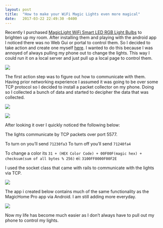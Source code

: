 ```yaml
---
layout: post
title:  "How to make your WiFi Magic Lights even more magical"
date:   2017-03-22 22:49:30 -0400
---
```



Recently I purchased [MagicLight WiFi Smart LED RGB Light Bulbs](http://a.co/56MsesY) to brighten up my room. After installing them and playing with the android app I noticed there was no Web Gui or portal to control them. So I decided to take action and create one myself [here](https://github.com/mystycs/magiclight-web). I wanted to do this because I was annoyed of always pulling my phone out to change the lights. This way I could run it on a local server and just pull up a local page to control them.

![](http://i.imgur.com/qdrjrI7.jpg)

The first action step was to figure out how to communicate with them. Having prior networking experience I assumed it was going to be over some TCP protocol so I decided to install a packet collector on my phone. Doing so I collected a bunch of data and started to decipher the data that was collected.

![](http://i.imgur.com/vuFC3rV.jpg)

![](http://i.imgur.com/mB5C5qo.jpg)

After looking it over I quickly noticed the following below:

The lights communicate by TCP packets over port 5577.

To turn on you’ll send `71230fa3` 
To turn off you’ll send `71240fa4`

To change a color its `31 + (HEX Color Code) + 00F00F(magic hex) + checksum(sum of all bytes % 256)` ei: `3100FF0000F00F2E`

I used the socket class that came with rails to communicate with the lights via TCP.

![](http://i.imgur.com/Da8lp21.jpg)

The app i created below contains much of the same functionality as the MagicHome Pro app via Android. I am still adding more everyday.

![](http://i.imgur.com/dp0238i.jpg)


Now my life has become much easier as I don’t always have to pull out my phone to control my lights.

